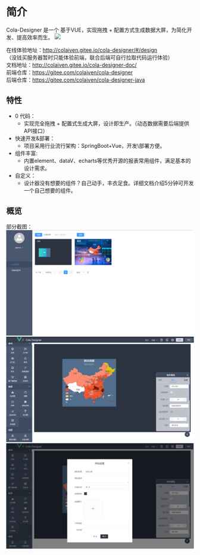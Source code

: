 # 简介
Cola-Designer 是一个 基于VUE，实现拖拽 + 配置方式生成数据大屏，为简化开发、提高效率而生。
![](../.vuepress/public/logo.svg)

在线体验地址：<a href="http://colaiven.gitee.io/cola-designer/#/design" target="_blank">http://colaiven.gitee.io/cola-designer/#/design</a>  
（没钱买服务器暂时只能体验前端，联合后端可自行拉取代码运行体验）   
文档地址：<a href="http://colaiven.gitee.io/cola-designer-doc/" target="_blank">http://colaiven.gitee.io/cola-designer-doc/</a>  
前端仓库：<a href="https://gitee.com/colaiven/cola-designer" target="_blank">https://gitee.com/colaiven/cola-designer</a>  
后端仓库：<a href="https://gitee.com/colaiven/cola-designer-java" target="_blank">https://gitee.com/colaiven/cola-designer-java</a>

## 特性
* 0 代码：
   * 实现完全拖拽 + 配置式生成大屏，设计即生产。（动态数据需要后端提供API接口）
* 快速开发&部署：
   * 项目采用行业流行架构：SpringBoot+Vue，开发\部署方便。
* 组件丰富:
   * 内置element、dataV、echarts等优秀开源的报表常用组件，满足基本的设计需求。
* 自定义：
   * 设计器没有想要的组件？自己动手，丰衣足食。详细文档介绍5分钟可开发一个自己想要的组件。

## 概览
部分截图：
![](src/assets/readme/m2.png)
![](src/assets/readme/d2.png)
![](src/assets/readme/d3.png)
